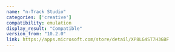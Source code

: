 ```yaml
---
name: "n-Track Studio"
categories: ['creative']
compatibility: emulation
display_result: "Compatible"
version_from: "10.2.0"
link: https://apps.microsoft.com/store/detail/XP8LG4ST7H3GBF
---
```

